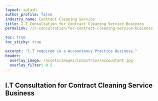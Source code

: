 ```yaml
---
layout: splash 
author_profile: false 
industry_name: Contract Cleaning Service
title: I.T Consultation for Contract Cleaning Service Business
permalink: /it-consultation-for-contract-cleaning-service-business

toc: true
toc_sticky: true

excerpt: "I.T required in a Accountancy Practice Business."
header:
  overlay_image: /assets/images/industries/accountant.jpg
  overlay_filter: 0.5 
---
```


## I.T Consultation for Contract Cleaning Service Business